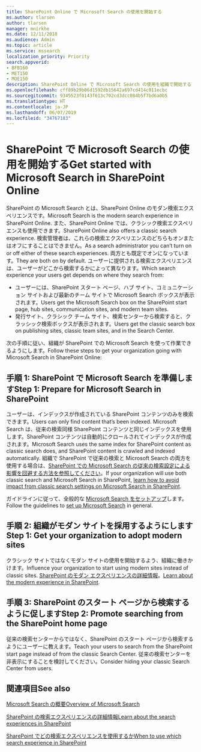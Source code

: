 ```yaml
---
title: SharePoint Online で Microsoft Search の使用を開始する
ms.author: tlarsen
author: tlarsen
manager: mnirkhe
ms.date: 12/11/2018
ms.audience: Admin
ms.topic: article
ms.service: mssearch
localization_priority: Priority
search.appverid:
- BFB160
- MET150
- MOE150
description: SharePoint Online で Microsoft Search の使用を組織で開始する
ms.openlocfilehash: cff89b29b06d1592db15642a697cd414c011ecbc
ms.sourcegitcommit: 9345523f0143f613c702cd3dcc084b5f7bd6a0b5
ms.translationtype: HT
ms.contentlocale: ja-JP
ms.lasthandoff: 06/07/2019
ms.locfileid: "34767183"
---
```

# <a name="get-started-with-microsoft-search-in-sharepoint"></a><span data-ttu-id="8cd64-103">SharePoint で Microsoft Search の使用を開始する</span><span class="sxs-lookup"><span data-stu-id="8cd64-103">Get started with Microsoft Search in SharePoint Online</span></span>

<span data-ttu-id="8cd64-104">SharePoint の Microsoft Search とは、SharePoint Online のモダン検索エクスペリエンスです。</span><span class="sxs-lookup"><span data-stu-id="8cd64-104">Microsoft Search is the modern search experience in SharePoint Online.</span></span> <span data-ttu-id="8cd64-105">また、SharePoint Online では、クラシック検索エクスペリエンスも使用できます。</span><span class="sxs-lookup"><span data-stu-id="8cd64-105">SharePoint Online also offers a classic search experience.</span></span> <span data-ttu-id="8cd64-106">検索管理者は、これらの検索エクスペリエンスのどちらもオンまたはオフにすることはできません。</span><span class="sxs-lookup"><span data-stu-id="8cd64-106">As a search administrator you can’t turn on or off either of these search experiences.</span></span> <span data-ttu-id="8cd64-107">両方とも既定でオンになっています。</span><span class="sxs-lookup"><span data-stu-id="8cd64-107">They are both on by default.</span></span> <span data-ttu-id="8cd64-108">ユーザーに提供される検索エクスペリエンスは、ユーザーがどこから検索するかによって異なります。</span><span class="sxs-lookup"><span data-stu-id="8cd64-108">Which search experience your users get depends on where they search from:</span></span>

- <span data-ttu-id="8cd64-109">ユーザーには、SharePoint スタート ページ、ハブ サイト、コミュニケーション サイトおよび最新のチーム サイトで Microsoft Search ボックスが表示されます。</span><span class="sxs-lookup"><span data-stu-id="8cd64-109">Users get the Microsoft Search box on the SharePoint start page, hub sites, communication sites, and modern team sites.</span></span>
- <span data-ttu-id="8cd64-110">発行サイト、クラシック チーム サイト、検索センターから検索すると、クラッシック検索ボックスが表示されます。</span><span class="sxs-lookup"><span data-stu-id="8cd64-110">Users get the classic search box on publishing sites, classic team sites, and in the Search Center.</span></span>

<span data-ttu-id="8cd64-111">次の手順に従い、組織が SharePoint での Microsoft Search を使って作業できるようにします。</span><span class="sxs-lookup"><span data-stu-id="8cd64-111">Follow these steps to get your organization going with Microsoft Search in SharePoint Online:</span></span>

## <a name="step-1-prepare-for-microsoft-search-in-sharepoint"></a><span data-ttu-id="8cd64-112">手順 1: SharePoint で Microsoft Search を準備します</span><span class="sxs-lookup"><span data-stu-id="8cd64-112">Step 1: Prepare for Microsoft Search in SharePoint</span></span>

<span data-ttu-id="8cd64-113">ユーザーは、インデックスが作成されている SharePoint コンテンツのみを検索できます。</span><span class="sxs-lookup"><span data-stu-id="8cd64-113">Users can only find content that’s been indexed.</span></span> <span data-ttu-id="8cd64-114">Microsoft Search は、従来の検索同様 SharePoint コンテンツと同じインデックスを使用します。SharePoint コンテンツは自動的にクロールされてインデックスが作成されます。</span><span class="sxs-lookup"><span data-stu-id="8cd64-114">Microsoft Search uses the same index for SharePoint content as classic search does, and SharePoint content is crawled and indexed automatically.</span></span> <span data-ttu-id="8cd64-115">組織で SharePoint で従来の検索と Microsoft Search の両方を使用する場合は、[SharePoint での Microsoft Search の従来の検索設定による影響を回避する方法を参照してください](https://docs.microsoft.com/sharepoint/differences-classic-modern-search)。</span><span class="sxs-lookup"><span data-stu-id="8cd64-115">If your organization will use both classic search and Microsoft Search in SharePoint, [learn how to avoid impact from classic search settings on Microsoft Search in SharePoint](https://docs.microsoft.com/sharepoint/differences-classic-modern-search).</span></span>

<span data-ttu-id="8cd64-116">ガイドラインに従って、全般的な [Microsoft Search をセットアップ](set-up-microsoft-search.md)します。</span><span class="sxs-lookup"><span data-stu-id="8cd64-116">Follow the guidelines to [set up Microsoft Search](set-up-microsoft-search.md) in general.</span></span>


## <a name="step-2-get-your-organization-to-adopt-modern-sites"></a><span data-ttu-id="8cd64-117">手順 2: 組織がモダン サイトを採用するようにします</span><span class="sxs-lookup"><span data-stu-id="8cd64-117">Step 1: Get your organization to adopt modern sites</span></span>

<span data-ttu-id="8cd64-118">クラシック サイトではなくモダン サイトの使用を開始するよう、組織に働きかけます。</span><span class="sxs-lookup"><span data-stu-id="8cd64-118">Influence your organization to start using modern sites instead of classic sites.</span></span> <span data-ttu-id="8cd64-119">[SharePoint のモダン エクスペリエンスの詳細情報](https://support.office.com/article/SharePoint-classic-and-modern-experiences-5725c103-505d-4a6e-9350-300d3ec7d73f)。</span><span class="sxs-lookup"><span data-stu-id="8cd64-119">[Learn about the modern experience in SharePoint](https://support.office.com/article/SharePoint-classic-and-modern-experiences-5725c103-505d-4a6e-9350-300d3ec7d73f).</span></span>

## <a name="step-3-promote-searching-from-the-sharepoint-start-page"></a><span data-ttu-id="8cd64-120">手順 3: SharePoint のスタート ページから検索するように促します</span><span class="sxs-lookup"><span data-stu-id="8cd64-120">Step 2: Promote searching from the SharePoint home page</span></span>

<span data-ttu-id="8cd64-121">従来の検索センターからではなく、SharePoint のスタート ページから検索するようにユーザーに教えます。</span><span class="sxs-lookup"><span data-stu-id="8cd64-121">Teach your users to search from the SharePoint start page instead of from the classic Search Center.</span></span> <span data-ttu-id="8cd64-122">従来の検索センターを非表示にすることを検討してください。</span><span class="sxs-lookup"><span data-stu-id="8cd64-122">Consider hiding your classic Search Center from users.</span></span>

## <a name="see-also"></a><span data-ttu-id="8cd64-123">関連項目</span><span class="sxs-lookup"><span data-stu-id="8cd64-123">See also</span></span>
[<span data-ttu-id="8cd64-124">Microsoft Search の概要</span><span class="sxs-lookup"><span data-stu-id="8cd64-124">Overview of Microsoft Search</span></span>](overview-microsoft-search.md)

[<span data-ttu-id="8cd64-125">SharePoint の検索エクスペリエンスの詳細情報</span><span class="sxs-lookup"><span data-stu-id="8cd64-125">Learn about the search experiences in SharePoint</span></span>](https://docs.microsoft.com/ja-JP/sharepoint/overview-of-search)

[<span data-ttu-id="8cd64-126">SharePoint でどの検索エクスペリエンスを使用するか</span><span class="sxs-lookup"><span data-stu-id="8cd64-126">When to use which search experience in SharePoint</span></span>](https://docs.microsoft.com/sharepoint/get-started-with-modern-search-experience)